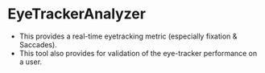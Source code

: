 # EyeTrackerAnalyzer

- This provides a real-time eyetracking metric (especially fixation & Saccades).
- This tool also provides for validation of the eye-tracker performance on a user.